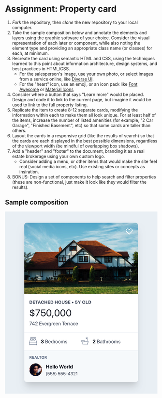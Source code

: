 # Assignment: Property card

1. *Fork* the repository, then *clone* the new repository to your local computer.
2. Take the sample composition below and annotate the elements and layers using the graphic software of your choice. Consider the visual representation of each later or component, while also noting the element type and providing an appropriate class name (or classes) for each, at minimum.
3. Recreate the card using semantic HTML and CSS, using the techniques learned to this point about information architecture, design systems, and best practices in HTML/CSS.
    - For the salesperson's image, use your own photo, or select images from a service online, like [Diverse UI](https://diverseui.com/).
    - For the "heart" icon, use an emoji, or an icon pack like [Font Awesome](https://fontawesome.com/) or [Material Icons](https://fonts.google.com/icons)
5. Consider where a button that says "Learn more" would be placed. Design and code it to link to the current page, but imagine it would be used to link to the full property listing.
6. Replicate the item to create 8-12 separate cards, modifying the information within each to make them all look unique. For at least half of the items, increase the number of listed amenities (for example, "2 Car Garage", "Finished Basement", etc) so that some cards are taller than others.
7. Layout the cards in a responsive grid (like the results of search) so that the cards are each displayed in the best possible dimensions, regardless of the viewport width (be mindful of overlapping box shadows).
8. Add a "header" and "footer" to the document, branding it as a real estate brokerage using your own custom logo.
    - Consider adding a menu, or other items that would make the site feel real (social media icons, etc). Use existing sites or concepts as insiration.
10. BONUS: Design a set of components to help search and filter properties (these are non-functional, just make it look like they would filter the results).

## Sample composition
![Sample image](./sample.png)
